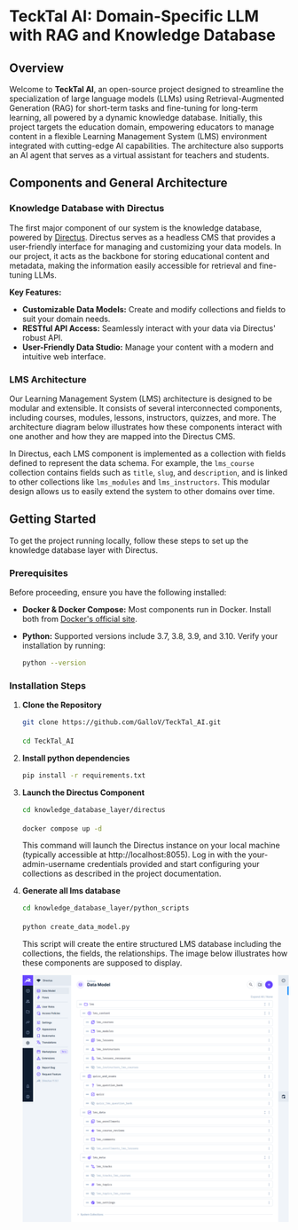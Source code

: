 # TeckTal AI: Domain-Specific LLM with RAG and Knowledge Database

## Overview

Welcome to **TeckTal AI**, an open-source project designed to streamline the specialization of large language models (LLMs) using Retrieval-Augmented Generation (RAG) for short-term tasks and fine-tuning for long-term learning, all powered by a dynamic knowledge database. 
Initially, this project targets the education domain, empowering educators to manage content in a flexible Learning Management System (LMS) environment integrated with cutting-edge AI capabilities. The architecture also supports an AI agent that serves as a virtual assistant for teachers and students.

## Components and General Architecture

### Knowledge Database with Directus

The first major component of our system is the knowledge database, powered by [Directus](https://directus.io/). Directus serves as a headless CMS that provides a user-friendly interface for managing and customizing your data models. In our project, it acts as the backbone for storing educational content and metadata, making the information easily accessible for retrieval and fine-tuning LLMs.

**Key Features:**
- **Customizable Data Models:** Create and modify collections and fields to suit your domain needs.
- **RESTful API Access:** Seamlessly interact with your data via Directus' robust API.
- **User-Friendly Data Studio:** Manage your content with a modern and intuitive web interface.

### LMS Architecture

Our Learning Management System (LMS) architecture is designed to be modular and extensible. It consists of several interconnected components, including courses, modules, lessons, instructors, quizzes, and more. The architecture diagram below illustrates how these components interact with one another and how they are mapped into the Directus CMS.


<!-- ![LMS Architecture Diagram](path/to/architecture_diagram.png) -->


In Directus, each LMS component is implemented as a collection with fields defined to represent the data schema. For example, the `lms_course` collection contains fields such as `title`, `slug`, and `description`, and is linked to other collections like `lms_modules` and `lms_instructors`. This modular design allows us to easily extend the system to other domains over time.

## Getting Started

To get the project running locally, follow these steps to set up the knowledge database layer with Directus.

### Prerequisites

Before proceeding, ensure you have the following installed:
- **Docker & Docker Compose:** Most components run in Docker. Install both from [Docker's official site](https://www.docker.com/).
  
- **Python:** Supported versions include 3.7, 3.8, 3.9, and 3.10. Verify your installation by running:
  ```bash
  python --version
  ```

### Installation Steps

1. **Clone the Repository**
   ```bash
   git clone https://github.com/GalloV/TeckTal_AI.git
   
   cd TeckTal_AI
   ```
2. **Install python dependencies**
    ```bash
    pip install -r requirements.txt
    ```
3. **Launch the Directus Component**
   ```bash
   cd knowledge_database_layer/directus
   
   docker compose up -d
   ```

   This command will launch the Directus instance on your local machine (typically accessible at http://localhost:8055). Log in with the your-admin-username credentials provided and start configuring your collections as described in the project documentation.

4. **Generate all lms database**
   ```bash
   cd knowledge_database_layer/python_scripts
   
   python create_data_model.py
   ```

   This script will create the entire structured LMS database including the collections, the fields, the relationships.
   The image below illustrates how these components are supposed to display.
   
   ![LMS architecture in directus](./assets/img/data_model_directus.png)
